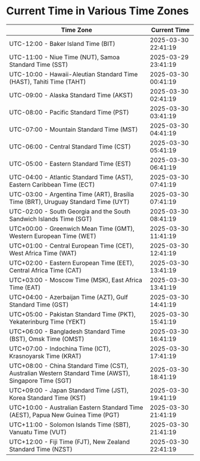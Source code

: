 # Current Time in Various Time Zones

| Time Zone | Current Time |
|-----------|--------------|
| UTC-12:00 - Baker Island Time (BIT) | 2025-03-30 22:41:19 |
| UTC-11:00 - Niue Time (NUT), Samoa Standard Time (SST) | 2025-03-29 23:41:19 |
| UTC-10:00 - Hawaii-Aleutian Standard Time (HAST), Tahiti Time (TAHT) | 2025-03-30 00:41:19 |
| UTC-09:00 - Alaska Standard Time (AKST) | 2025-03-30 02:41:19 |
| UTC-08:00 - Pacific Standard Time (PST) | 2025-03-30 03:41:19 |
| UTC-07:00 - Mountain Standard Time (MST) | 2025-03-30 04:41:19 |
| UTC-06:00 - Central Standard Time (CST) | 2025-03-30 05:41:19 |
| UTC-05:00 - Eastern Standard Time (EST) | 2025-03-30 06:41:19 |
| UTC-04:00 - Atlantic Standard Time (AST), Eastern Caribbean Time (ECT) | 2025-03-30 07:41:19 |
| UTC-03:00 - Argentina Time (ART), Brasília Time (BRT), Uruguay Standard Time (UYT) | 2025-03-30 07:41:19 |
| UTC-02:00 - South Georgia and the South Sandwich Islands Time (SGT) | 2025-03-30 08:41:19 |
| UTC±00:00 - Greenwich Mean Time (GMT), Western European Time (WET) | 2025-03-30 11:41:19 |
| UTC+01:00 - Central European Time (CET), West Africa Time (WAT) | 2025-03-30 12:41:19 |
| UTC+02:00 - Eastern European Time (EET), Central Africa Time (CAT) | 2025-03-30 13:41:19 |
| UTC+03:00 - Moscow Time (MSK), East Africa Time (EAT) | 2025-03-30 13:41:19 |
| UTC+04:00 - Azerbaijan Time (AZT), Gulf Standard Time (GST) | 2025-03-30 14:41:19 |
| UTC+05:00 - Pakistan Standard Time (PKT), Yekaterinburg Time (YEKT) | 2025-03-30 15:41:19 |
| UTC+06:00 - Bangladesh Standard Time (BST), Omsk Time (OMST) | 2025-03-30 16:41:19 |
| UTC+07:00 - Indochina Time (ICT), Krasnoyarsk Time (KRAT) | 2025-03-30 17:41:19 |
| UTC+08:00 - China Standard Time (CST), Australian Western Standard Time (AWST), Singapore Time (SGT) | 2025-03-30 18:41:19 |
| UTC+09:00 - Japan Standard Time (JST), Korea Standard Time (KST) | 2025-03-30 19:41:19 |
| UTC+10:00 - Australian Eastern Standard Time (AEST), Papua New Guinea Time (PGT) | 2025-03-30 21:41:19 |
| UTC+11:00 - Solomon Islands Time (SBT), Vanuatu Time (VUT) | 2025-03-30 21:41:19 |
| UTC+12:00 - Fiji Time (FJT), New Zealand Standard Time (NZST) | 2025-03-30 22:41:19 |
